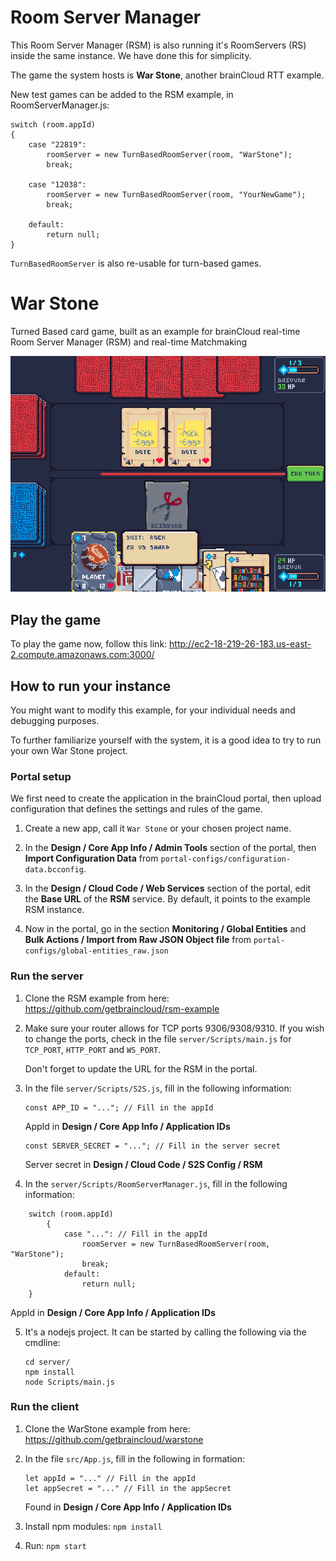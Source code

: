 # Room Server Manager #

This Room Server Manager (RSM) is also running it's RoomServers (RS) inside the same instance. We have done this for simplicity.


The game the system hosts is **War Stone**, another brainCloud RTT example.


New test games can be added to the RSM example, in RoomServerManager.js:

```
switch (room.appId)
{
    case "22819":
        roomServer = new TurnBasedRoomServer(room, "WarStone");
        break;

    case "12038":
        roomServer = new TurnBasedRoomServer(room, "YourNewGame");
        break;
        
    default:
        return null;
}
```

`TurnBasedRoomServer` is also re-usable for turn-based games.





# War Stone #
Turned Based card game, built as an example for brainCloud real-time Room Server Manager (RSM) and real-time Matchmaking

![](screenshots/warstone.png)

## Play the game ##
To play the game now, follow this link:
http://ec2-18-219-26-183.us-east-2.compute.amazonaws.com:3000/

## How to run your instance ##
You might want to modify this example, for your individual needs and debugging purposes. 

To further familiarize yourself with the system, it is a good idea to try to run your own War Stone project.

### Portal setup ###
We first need to create the application in the brainCloud portal, then upload configuration that defines the settings and rules of the game.
1. Create a new app, call it `War Stone` or your chosen project name.

2. In the **Design / Core App Info / Admin Tools** section of the portal, then **Import Configuration Data** from `portal-configs/configuration-data.bcconfig`.
3. In the **Design / Cloud Code / Web Services** section of the portal, edit the **Base URL** of the **RSM** service. By default, it points to the example RSM instance.
4. Now in the portal, go in the section **Monitoring / Global Entities** and **Bulk Actions / Import from Raw JSON Object file** from `portal-configs/global-entities_raw.json`

### Run the server ###
1. Clone the RSM example from here: https://github.com/getbraincloud/rsm-example
2. Make sure your router allows for TCP ports 9306/9308/9310. If you wish to change the ports, check in the file `server/Scripts/main.js` for `TCP_PORT`, `HTTP_PORT` and `WS_PORT`.

   Don't forget to update the URL for the RSM in the portal.
3. In the file `server/Scripts/S2S.js`, fill in the following information:
   ```
   const APP_ID = "..."; // Fill in the appId
   ```
   AppId in **Design / Core App Info / Application IDs**
   ```
   const SERVER_SECRET = "..."; // Fill in the server secret
   ```
   Server secret in **Design /  Cloud Code / S2S Config / RSM**
4. In the `server/Scripts/RoomServerManager.js`, fill in the following information:

```
    switch (room.appId)
        {
            case "...": // Fill in the appId
                roomServer = new TurnBasedRoomServer(room, "WarStone");
                break;
            default:
                return null;
    }
```
  AppId in **Design / Core App Info / Application IDs**

5. It's a nodejs project. It can be started by calling the following via the cmdline:
   ```
   cd server/
   npm install
   node Scripts/main.js
   ```

### Run the client ###
1. Clone the WarStone example from here: https://github.com/getbraincloud/warstone

2. In the file `src/App.js`, fill in the following in formation:
   ```
   let appId = "..." // Fill in the appId
   let appSecret = "..." // Fill in the appSecret
   ```
   Found in **Design / Core App Info / Application IDs**
3. Install npm modules: `npm install`
4. Run: `npm start`
